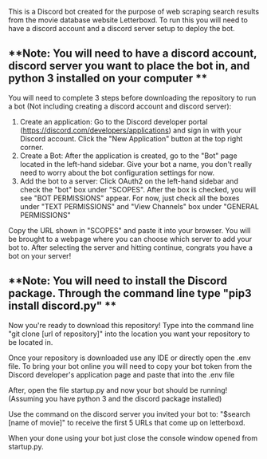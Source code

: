 This is a Discord bot created for the purpose of web scraping search results from the movie database website Letterboxd. To run this you will need to have a discord account and a discord server setup to deploy the bot.

**Note: You will need to have a discord account, discord server you want to place the bot in, and python 3 installed on your computer
**
------------------------------------------------------------------------------------------------------------------------------------
You will need to complete 3 steps before downloading the repository to run a bot (Not including creating a discord account and discord server):

1. Create an application: Go to the Discord developer portal (https://discord.com/developers/applications) and sign in with your Discord account. Click the "New Application" button at the top right corner.
2. Create a Bot: After the application is created, go to the "Bot" page located in the left-hand sidebar. Give your bot a name, you don't really need to worry about the bot configuration settings for now.
3. Add the bot to a server: Click OAuth2 on the left-hand sidebar and check the "bot" box under "SCOPES". After the box is checked, you will see "BOT PERMISSIONS" appear. For now, just check all the boxes under "TEXT PERMISSIONS" and "View Channels" box under "GENERAL PERMISSIONS"

Copy the URL shown in "SCOPES" and paste it into your browser. You will be brought to a webpage where you can choose which server to add your bot to. After selecting the server and hitting continue, congrats you have a bot on your server!

**Note: You will need to install the Discord package. Through the command line type "pip3 install discord.py" 
**
------------------------------------------------------------------------------------------------------------------------------------
Now you're ready to download this repository! Type into the command line "git clone [url of repository]" into the location you want your repository to be located in.

Once your repository is downloaded use any IDE or directly open the .env file. To bring your bot online you will need to copy your bot token from the Discord developer's application page and paste that into the .env file

After, open the file startup.py and now your bot should be running! (Assuming you have python 3 and the discord package installed)

Use the command on the discord server you invited your bot to: "$search [name of movie]" to receive the first 5 URLs that come up on letterboxd. 

When your done using your bot just close the console window opened from startup.py.

